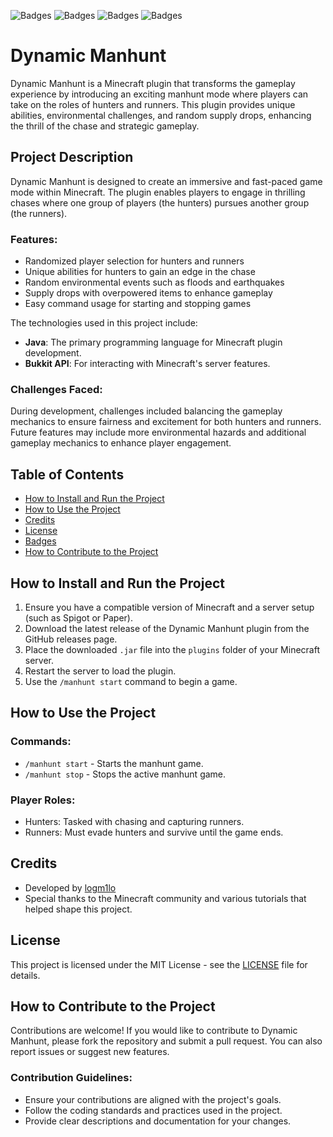 ![Badges](https://img.shields.io/badge/Status-Active-brightgreen) ![Badges](https://img.shields.io/github/forks/logm1lo/DynamicManhunt) ![Badges](https://img.shields.io/github/stars/logm1lo/DynamicManhunt) ![Badges](https://img.shields.io/github/issues/logm1lo/DynamicManhunt)

# Dynamic Manhunt

Dynamic Manhunt is a Minecraft plugin that transforms the gameplay experience by introducing an exciting manhunt mode where players can take on the roles of hunters and runners. This plugin provides unique abilities, environmental challenges, and random supply drops, enhancing the thrill of the chase and strategic gameplay.

## Project Description

Dynamic Manhunt is designed to create an immersive and fast-paced game mode within Minecraft. The plugin enables players to engage in thrilling chases where one group of players (the hunters) pursues another group (the runners). 

### Features:
- Randomized player selection for hunters and runners
- Unique abilities for hunters to gain an edge in the chase
- Random environmental events such as floods and earthquakes
- Supply drops with overpowered items to enhance gameplay
- Easy command usage for starting and stopping games

The technologies used in this project include:
- **Java**: The primary programming language for Minecraft plugin development.
- **Bukkit API**: For interacting with Minecraft's server features.

### Challenges Faced:
During development, challenges included balancing the gameplay mechanics to ensure fairness and excitement for both hunters and runners. Future features may include more environmental hazards and additional gameplay mechanics to enhance player engagement.

## Table of Contents
- [How to Install and Run the Project](#how-to-install-and-run-the-project)
- [How to Use the Project](#how-to-use-the-project)
- [Credits](#credits)
- [License](#license)
- [Badges](#badges)
- [How to Contribute to the Project](#how-to-contribute-to-the-project)

## How to Install and Run the Project

1. Ensure you have a compatible version of Minecraft and a server setup (such as Spigot or Paper).
2. Download the latest release of the Dynamic Manhunt plugin from the GitHub releases page.
3. Place the downloaded `.jar` file into the `plugins` folder of your Minecraft server.
4. Restart the server to load the plugin.
5. Use the `/manhunt start` command to begin a game.

## How to Use the Project

### Commands:
- `/manhunt start` - Starts the manhunt game.
- `/manhunt stop` - Stops the active manhunt game.

### Player Roles:
- Hunters: Tasked with chasing and capturing runners.
- Runners: Must evade hunters and survive until the game ends.

## Credits

- Developed by [logm1lo](https://github.com/logm1lo)
- Special thanks to the Minecraft community and various tutorials that helped shape this project.

## License

This project is licensed under the MIT License - see the [LICENSE](LICENSE) file for details.

## How to Contribute to the Project

Contributions are welcome! If you would like to contribute to Dynamic Manhunt, please fork the repository and submit a pull request. You can also report issues or suggest new features.

### Contribution Guidelines:
- Ensure your contributions are aligned with the project's goals.
- Follow the coding standards and practices used in the project.
- Provide clear descriptions and documentation for your changes.
